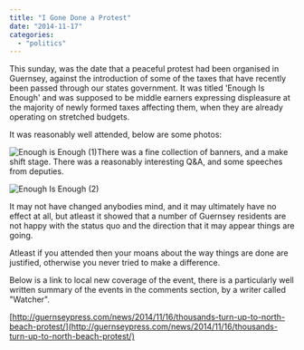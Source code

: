```yaml
---
title: "I Gone Done a Protest"
date: "2014-11-17"
categories: 
  - "politics"
---
```


This sunday, was the date that a peaceful protest had been organised in Guernsey, against the introduction of some of the taxes that have recently been passed through our states government. It was titled 'Enough Is Enough' and was supposed to be middle earners expressing displeasure at the majority of newly formed taxes affecting them, when they are already operating on stretched budgets.

It was reasonably well attended, below are some photos:

![Enough is Enough (1)](/images/enough-is-enough_9001.jpg)There was a fine collection of banners, and a make shift stage. There was a reasonably interesting Q&A, and some speeches from deputies.

![Enough Is Enough (2)](/images/Protest-6476015_90011.jpg)

It may not have changed anybodies mind, and it may ultimately have no effect at all, but atleast it showed that a number of Guernsey residents are not happy with the status quo and the direction that it may appear things are going.

Atleast if you attended then your moans about the way things are done are justified, otherwise you never tried to make a difference.

Below is a link to local new coverage of the event, there is a particularly well written summary of the events in the comments section, by a writer called "Watcher".

[http://guernseypress.com/news/2014/11/16/thousands-turn-up-to-north-beach-protest/](http://guernseypress.com/news/2014/11/16/thousands-turn-up-to-north-beach-protest/)
